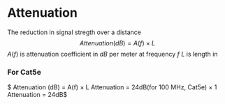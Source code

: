 # Attenuation
The reduction in signal stregth over a distance
$$ Attenuation (dB) = A(f) × L$$
$A(f)$ is attenuation coefficient in $dB$ per meter at frequency $f$
$L$ is length in

### For Cat5e
$ Attenuation (dB) = A(f) × L
 Attenuation = 24dB(for 100 MHz, Cat5e) × 1
 Attenuation = 24dB$